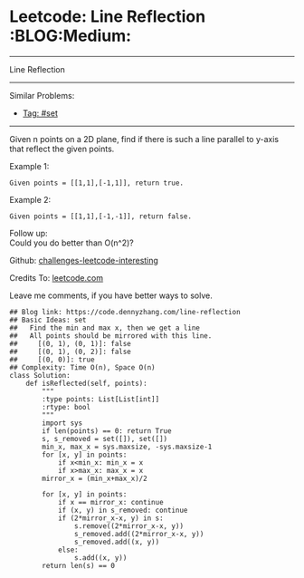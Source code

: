 # Leetcode: Line Reflection     :BLOG:Medium:


---

Line Reflection  

---

Similar Problems:  
-   [Tag: #set](https://code.dennyzhang.com/tag/set)

---

Given n points on a 2D plane, find if there is such a line parallel to y-axis that reflect the given points.  

Example 1:  

    Given points = [[1,1],[-1,1]], return true.

Example 2:  

    Given points = [[1,1],[-1,-1]], return false.

Follow up:  
Could you do better than O(n^2)?  

Github: [challenges-leetcode-interesting](https://github.com/DennyZhang/challenges-leetcode-interesting/tree/master/line-reflection)  

Credits To: [leetcode.com](https://leetcode.com/problems/line-reflection/description/)  

Leave me comments, if you have better ways to solve.  

    ## Blog link: https://code.dennyzhang.com/line-reflection
    ## Basic Ideas: set
    ##   Find the min and max x, then we get a line
    ##   All points should be mirrored with this line.
    ##     [(0, 1), (0, 1)]: false
    ##     [(0, 1), (0, 2)]: false
    ##     [(0, 0)]: true
    ## Complexity: Time O(n), Space O(n)
    class Solution:
        def isReflected(self, points):
            """
            :type points: List[List[int]]
            :rtype: bool
            """
            import sys
            if len(points) == 0: return True
            s, s_removed = set([]), set([])
            min_x, max_x = sys.maxsize, -sys.maxsize-1
            for [x, y] in points:
                if x<min_x: min_x = x
                if x>max_x: max_x = x
            mirror_x = (min_x+max_x)/2
    
            for [x, y] in points:
                if x == mirror_x: continue
                if (x, y) in s_removed: continue
                if (2*mirror_x-x, y) in s:
                    s.remove((2*mirror_x-x, y))
                    s_removed.add((2*mirror_x-x, y))
                    s_removed.add((x, y))
                else:
                    s.add((x, y))
            return len(s) == 0